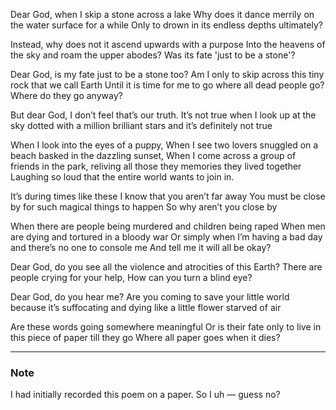 Dear God, when I skip a stone across a lake
Why does it dance merrily on the water surface for a while
Only to drown in its endless depths ultimately?

Instead, why does not it ascend upwards with a purpose
Into the heavens of the sky and roam the upper abodes?
Was its fate 'just to be a stone'?

Dear God, is my fate just to be a stone too?
Am I only to skip across this tiny rock that we call Earth
Until it is time for me to go where all dead people go?
Where do they go anyway?

But dear God, I don’t feel that’s our truth.
It’s not true when I look up at the sky dotted
with a million brilliant stars 
and it’s definitely not true

When I look into the eyes of a puppy,
When I see two lovers snuggled on a beach basked in the dazzling sunset,
When I come across a group of friends in the park, reliving all those they memories they lived together
Laughing so loud that the entire world wants to join in.

It’s during times like these I know that you aren’t far away
You must be close by for such magical things to happen
So why aren’t you close by 

When there are people being murdered and children being raped
When men are dying and tortured in a bloody war
Or simply when I’m having a bad day and there’s no one to console me
And tell me it will all be okay?

Dear God, do you see all the violence and atrocities of this Earth?
There are people crying for your help,
How can you turn a blind eye?

Dear God, do you hear me?
Are you coming to save your little world
because it’s suffocating and dying like a little flower starved of air

Are these words going somewhere meaningful
Or is their fate only to live in this piece of paper till they go
Where all paper goes when it dies?

***
### Note
I had initially recorded this poem on a paper. So I uh &mdash; guess no?
